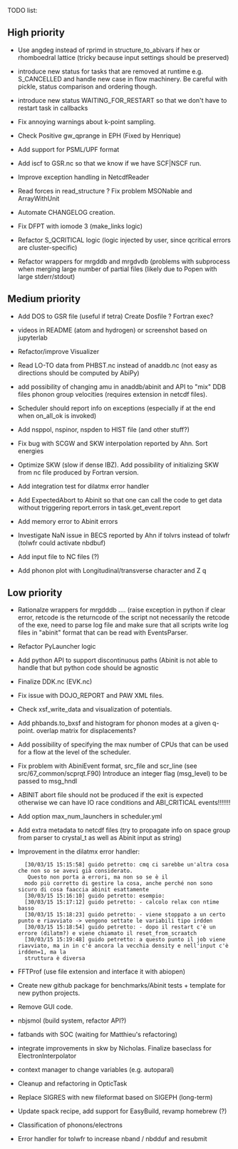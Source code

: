 TODO list:

## High priority

* Use angdeg instead of rprimd in structure_to_abivars if hex or rhomboedral lattice
  (tricky because input settings should be preserved)

* introduce new status for tasks that are removed at runtime e.g. S_CANCELLED
  and handle new case in flow machinery. Be careful with pickle, status comparison and ordering though.

* introduce new status WAITING_FOR_RESTART
  so that we don't have to restart task in callbacks

* Fix annoying warnings about k-point sampling.

* Check Positive gw_qprange in EPH (Fixed by Henrique)

* Add support for PSML/UPF format

* Add iscf to GSR.nc so that we know if we have SCF|NSCF run.

* Improve exception handling in NetcdfReader

* Read forces in read_structure ? Fix problem  MSONable and ArrayWithUnit

* Automate CHANGELOG creation.

* Fix DFPT with iomode 3 (make_links logic)

* Refactor S_QCRITICAL logic (logic injected by user, since qcritical errors are cluster-specific)

* Refactor wrappers for mrgddb and mrgdvdb (problems with subprocess when
  merging large number of partial files (likely due to Popen with large stderr/stdout)

## Medium priority

* Add DOS to GSR file (useful if tetra)  Create Dosfile ? Fortran exec?

* videos in README (atom and hydrogen) or screenshot based on jupyterlab

* Refactor/improve Visualizer

* Read LO-TO data from PHBST.nc instead of anaddb.nc (not easy as directions should be computed by AbiPy)

* add possibility of changing amu in anaddb/abinit and API to "mix" DDB files
  phonon group velocities (requires extension in netcdf files).

* Scheduler should report info on exceptions (especially if at the end when on_all_ok is invoked)

* Add nsppol, nspinor, nspden to HIST file (and other stuff?)

* Fix bug with SCGW and SKW interpolation reported by Ahn. Sort energies

* Optimize SKW (slow if dense IBZ). Add possibility of initializing SKW
  from nc file produced by Fortran version.

* Add integration test for dilatmx error handler

* Add ExpectedAbort to Abinit so that one can call the code to get data without triggering
  report.errors in task.get_event.report

* Add memory error to Abinit errors

* Investigate NaN issue in BECS reported by Ahn if tolvrs instead of tolwfr (tolwfr could activate nbdbuf)

* Add input file to NC files (?)

* Add phonon plot with Longitudinal/transverse character and Z q

## Low priority

* Rationalze wrappers for mrgdddb .... (raise exception in python if clear error, retcode
  is the returncode of the script not necessarily the retcode of the exe, need to
  parse log file and make sure that all scripts write log files in "abinit" format
  that can be read with EventsParser.

* Refactor PyLauncher logic

* Add python API to support discontinuous paths (Abinit is not able to handle that
  but python code should be agnostic

* Finalize DDK.nc (EVK.nc)

* Fix issue with DOJO_REPORT and PAW XML files.

* Check xsf_write_data and visualization of potentials.

* Add phbands.to_bxsf and histogram for phonon modes at a given q-point.
  overlap matrix for displacements?

* Add possibility of specifying the max number of CPUs that can be used
  for a flow at the level of the scheduler.

* Fix problem with AbiniEvent format, src_file and scr_line (see src/67_common/scprqt.F90)
  Introduce an integer flag (msg_level) to be passed to msg_hndl

* ABINIT abort file should not be produced if the exit is expected otherwise we
  can have IO race conditions and ABI_CRITICAL events!!!!!!!

* Add option max_num_launchers in scheduler.yml

* Add extra metadata to netcdf files (try to propagate info on space group from parser to crystal_t
  as well as Abinit input as string)

* Improvement in the dilatmx error handler:

        [30/03/15 15:15:58] guido petretto: cmq ci sarebbe un'altra cosa che non so se avevi già considerato.
         Questo non porta a errori, ma non so se è il
        modo più corretto di gestire la cosa, anche perché non sono sicuro di cosa faaccia abinit esattamente
        [30/03/15 15:16:10] guido petretto: esempio:
        [30/03/15 15:17:12] guido petretto: - calcolo relax con ntime basso
        [30/03/15 15:18:23] guido petretto: - viene stoppato a un certo punto e riavviato -> vengono settate le variabili tipo irdden
        [30/03/15 15:18:54] guido petretto: - dopo il restart c'è un errore (dilatm?) e viene chiamato il reset_from_scraatch
        [30/03/15 15:19:48] guido petretto: a questo punto il job viene riavviato, ma in in c'è ancora la vecchia density e nell'input c'è irdden=1, ma la
        struttura è diversa

* FFTProf (use file extension and interface it with abiopen)

* Create new github package for benchmarks/Abinit tests + template for new python projects.

* Remove GUI code.

* nbjsmol (build system, refactor API?)

* fatbands with SOC (waiting for Matthieu's refactoring)

* integrate improvements in skw by Nicholas.
  Finalize baseclass for ElectronInterpolator

* context manager to change variables (e.g. autoparal)

* Cleanup and refactoring in OpticTask

* Replace SIGRES with new fileformat based on SIGEPH (long-term)

* Update spack recipe, add support for EasyBuild, revamp homebrew (?)

* Classification of phonons/electrons

* Error handler for tolwfr to increase nband / nbdduf and resubmit
